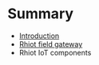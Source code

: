 # Summary

* [Introduction](README.md)
* [Rhiot field gateway](rhiot_field_gateway.md)
* Rhiot IoT components

